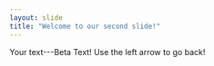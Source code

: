 ```yaml
---
layout: slide
title: "Welcome to our second slide!"
---
```

Your text---Beta Text!
Use the left arrow to go back!
